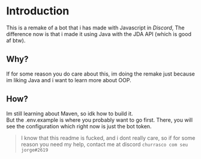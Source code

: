 # Introduction
This is a remake of a bot that i has made with Javascript in _Discord_, The difference now
is that i made it using Java with the JDA API (which is good af btw). 
## Why?
If for some reason you do care about this, im doing the remake just because im liking Java 
and i want to learn more about OOP.

## How?
Im still learning about Maven, so idk how to build it. <br>
But the .env.example is where you probably want to go first. There, you will see the configuration
which right now is just the bot token.


> I know that this readme is fucked, and i dont really care, so if for some reason you need my help, contact me at discord `churrasco com seu jorge#2619` 